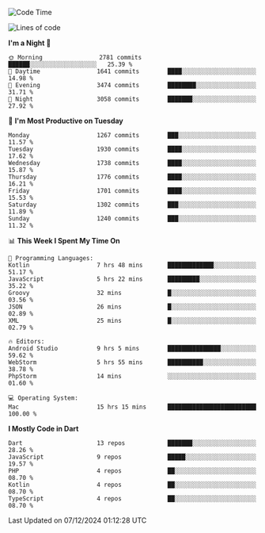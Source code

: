 <!--START_SECTION:waka-->
![Code Time](http://img.shields.io/badge/Code%20Time-944%20hrs%2053%20mins-blue)

![Lines of code](https://img.shields.io/badge/From%20Hello%20World%20I%27ve%20Written-3.6%20million%20lines%20of%20code-blue)

**I'm a Night 🦉** 

```text
🌞 Morning                2781 commits        ██████░░░░░░░░░░░░░░░░░░░   25.39 % 
🌆 Daytime                1641 commits        ████░░░░░░░░░░░░░░░░░░░░░   14.98 % 
🌃 Evening                3474 commits        ████████░░░░░░░░░░░░░░░░░   31.71 % 
🌙 Night                  3058 commits        ███████░░░░░░░░░░░░░░░░░░   27.92 % 
```
📅 **I'm Most Productive on Tuesday** 

```text
Monday                   1267 commits        ███░░░░░░░░░░░░░░░░░░░░░░   11.57 % 
Tuesday                  1930 commits        ████░░░░░░░░░░░░░░░░░░░░░   17.62 % 
Wednesday                1738 commits        ████░░░░░░░░░░░░░░░░░░░░░   15.87 % 
Thursday                 1776 commits        ████░░░░░░░░░░░░░░░░░░░░░   16.21 % 
Friday                   1701 commits        ████░░░░░░░░░░░░░░░░░░░░░   15.53 % 
Saturday                 1302 commits        ███░░░░░░░░░░░░░░░░░░░░░░   11.89 % 
Sunday                   1240 commits        ███░░░░░░░░░░░░░░░░░░░░░░   11.32 % 
```


📊 **This Week I Spent My Time On** 

```text
💬 Programming Languages: 
Kotlin                   7 hrs 48 mins       █████████████░░░░░░░░░░░░   51.17 % 
JavaScript               5 hrs 22 mins       █████████░░░░░░░░░░░░░░░░   35.22 % 
Groovy                   32 mins             █░░░░░░░░░░░░░░░░░░░░░░░░   03.56 % 
JSON                     26 mins             █░░░░░░░░░░░░░░░░░░░░░░░░   02.89 % 
XML                      25 mins             █░░░░░░░░░░░░░░░░░░░░░░░░   02.79 % 

🔥 Editors: 
Android Studio           9 hrs 5 mins        ███████████████░░░░░░░░░░   59.62 % 
WebStorm                 5 hrs 55 mins       ██████████░░░░░░░░░░░░░░░   38.78 % 
PhpStorm                 14 mins             ░░░░░░░░░░░░░░░░░░░░░░░░░   01.60 % 

💻 Operating System: 
Mac                      15 hrs 15 mins      █████████████████████████   100.00 % 
```

**I Mostly Code in Dart** 

```text
Dart                     13 repos            ███████░░░░░░░░░░░░░░░░░░   28.26 % 
JavaScript               9 repos             █████░░░░░░░░░░░░░░░░░░░░   19.57 % 
PHP                      4 repos             ██░░░░░░░░░░░░░░░░░░░░░░░   08.70 % 
Kotlin                   4 repos             ██░░░░░░░░░░░░░░░░░░░░░░░   08.70 % 
TypeScript               4 repos             ██░░░░░░░░░░░░░░░░░░░░░░░   08.70 % 
```




 Last Updated on 07/12/2024 01:12:28 UTC
<!--END_SECTION:waka-->
